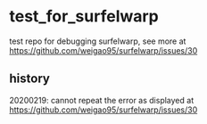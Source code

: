 # test_for_surfelwarp
test repo for debugging surfelwarp, see more at https://github.com/weigao95/surfelwarp/issues/30

## history
20200219: cannot repeat the error as displayed at https://github.com/weigao95/surfelwarp/issues/30

